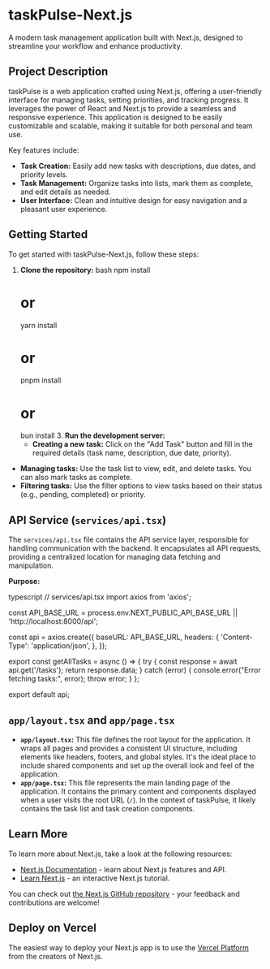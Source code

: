 
# taskPulse-Next.js

A modern task management application built with Next.js, designed to streamline your workflow and enhance productivity.

## Project Description

taskPulse is a web application crafted using Next.js, offering a user-friendly interface for managing tasks, setting priorities, and tracking progress. It leverages the power of React and Next.js to provide a seamless and responsive experience. This application is designed to be easily customizable and scalable, making it suitable for both personal and team use.

Key features include:

*   **Task Creation:** Easily add new tasks with descriptions, due dates, and priority levels.
*   **Task Management:** Organize tasks into lists, mark them as complete, and edit details as needed.
*   **User Interface:** Clean and intuitive design for easy navigation and a pleasant user experience.

## Getting Started

To get started with taskPulse-Next.js, follow these steps:

1.  **Clone the repository:**
    bash
    npm install
    # or
    yarn install
    # or
    pnpm install
    # or
    bun install
    3.  **Run the development server:**
    *   **Creating a new task:** Click on the "Add Task" button and fill in the required details (task name, description, due date, priority).
*   **Managing tasks:** Use the task list to view, edit, and delete tasks. You can also mark tasks as complete.
*   **Filtering tasks:** Use the filter options to view tasks based on their status (e.g., pending, completed) or priority.


## API Service (`services/api.tsx`)

The `services/api.tsx` file contains the API service layer, responsible for handling communication with the backend. It encapsulates all API requests, providing a centralized location for managing data fetching and manipulation.

**Purpose:**

typescript
// services/api.tsx
import axios from 'axios';

const API_BASE_URL = process.env.NEXT_PUBLIC_API_BASE_URL || 'http://localhost:8000/api';

const api = axios.create({
  baseURL: API_BASE_URL,
  headers: {
    'Content-Type': 'application/json',
  },
});

export const getAllTasks = async () => {
  try {
    const response = await api.get('/tasks');
    return response.data;
  } catch (error) {
    console.error("Error fetching tasks:", error);
    throw error;
  }
};

export default api;
## `app/layout.tsx` and `app/page.tsx`

*   **`app/layout.tsx`:** This file defines the root layout for the application. It wraps all pages and provides a consistent UI structure, including elements like headers, footers, and global styles. It's the ideal place to include shared components and set up the overall look and feel of the application.
*   **`app/page.tsx`:** This file represents the main landing page of the application. It contains the primary content and components displayed when a user visits the root URL (`/`). In the context of taskPulse, it likely contains the task list and task creation components.

## Learn More

To learn more about Next.js, take a look at the following resources:

-   [Next.js Documentation](https://nextjs.org/docs) - learn about Next.js features and API.
-   [Learn Next.js](https://nextjs.org/learn) - an interactive Next.js tutorial.

You can check out [the Next.js GitHub repository](https://github.com/vercel/next.js) - your feedback and contributions are welcome!

## Deploy on Vercel

The easiest way to deploy your Next.js app is to use the [Vercel Platform](https://vercel.com/new?utm_medium=default-template&filter=next.js&utm_source=create-next-app&utm_campaign=create-next-app-readme) from the creators of Next.js.

